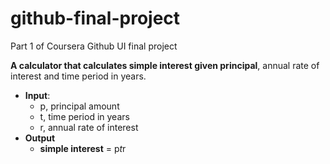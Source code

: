 # github-final-project
Part 1 of Coursera Github UI final project

**A calculator that calculates simple interest given principal**, annual rate of interest and time period in years.

- **Input**:
   - p, principal amount
   - t, time period in years
   - r, annual rate of interest
- **Output**
   - **simple interest** = p*t*r